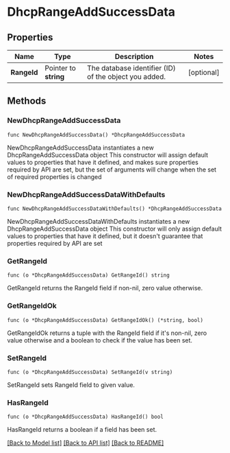 # DhcpRangeAddSuccessData

## Properties

Name | Type | Description | Notes
------------ | ------------- | ------------- | -------------
**RangeId** | Pointer to **string** | The database identifier (ID) of the object you added. | [optional] 

## Methods

### NewDhcpRangeAddSuccessData

`func NewDhcpRangeAddSuccessData() *DhcpRangeAddSuccessData`

NewDhcpRangeAddSuccessData instantiates a new DhcpRangeAddSuccessData object
This constructor will assign default values to properties that have it defined,
and makes sure properties required by API are set, but the set of arguments
will change when the set of required properties is changed

### NewDhcpRangeAddSuccessDataWithDefaults

`func NewDhcpRangeAddSuccessDataWithDefaults() *DhcpRangeAddSuccessData`

NewDhcpRangeAddSuccessDataWithDefaults instantiates a new DhcpRangeAddSuccessData object
This constructor will only assign default values to properties that have it defined,
but it doesn't guarantee that properties required by API are set

### GetRangeId

`func (o *DhcpRangeAddSuccessData) GetRangeId() string`

GetRangeId returns the RangeId field if non-nil, zero value otherwise.

### GetRangeIdOk

`func (o *DhcpRangeAddSuccessData) GetRangeIdOk() (*string, bool)`

GetRangeIdOk returns a tuple with the RangeId field if it's non-nil, zero value otherwise
and a boolean to check if the value has been set.

### SetRangeId

`func (o *DhcpRangeAddSuccessData) SetRangeId(v string)`

SetRangeId sets RangeId field to given value.

### HasRangeId

`func (o *DhcpRangeAddSuccessData) HasRangeId() bool`

HasRangeId returns a boolean if a field has been set.


[[Back to Model list]](../README.md#documentation-for-models) [[Back to API list]](../README.md#documentation-for-api-endpoints) [[Back to README]](../README.md)


